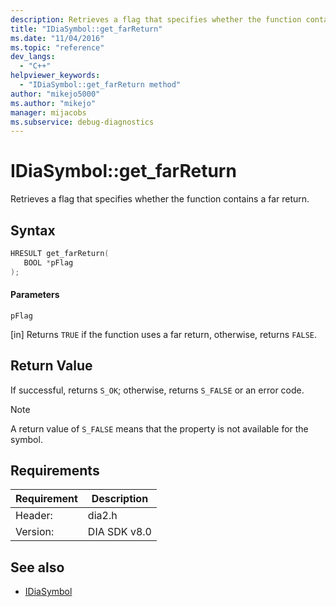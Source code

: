```yaml
---
description: Retrieves a flag that specifies whether the function contains a far return.
title: "IDiaSymbol::get_farReturn"
ms.date: "11/04/2016"
ms.topic: "reference"
dev_langs:
  - "C++"
helpviewer_keywords:
  - "IDiaSymbol::get_farReturn method"
author: "mikejo5000"
ms.author: "mikejo"
manager: mijacobs
ms.subservice: debug-diagnostics
---
```


# IDiaSymbol::get_farReturn

Retrieves a flag that specifies whether the function contains a far return.

## Syntax

```C++
HRESULT get_farReturn(
   BOOL *pFlag
);
```

#### Parameters
 `pFlag`

[in] Returns `TRUE` if the function uses a far return, otherwise, returns `FALSE`.

## Return Value
 If successful, returns `S_OK`; otherwise, returns `S_FALSE` or an error code.

> [!NOTE]
> A return value of `S_FALSE` means that the property is not available for the symbol.

## Requirements

|Requirement|Description|
|-----------------|-----------------|
|Header:|dia2.h|
|Version:|DIA SDK v8.0|

## See also
- [IDiaSymbol](../../debugger/debug-interface-access/idiasymbol.md)
